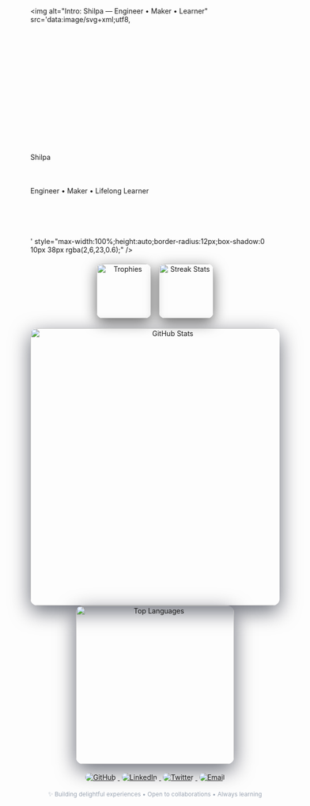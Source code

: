 <!--
  GitHub Profile README for Shilpa
  Modern, animated, dark-mode–friendly layout.
  Replace social/profile links if needed.
-->

<p align="center" style="margin-top:12px;margin-bottom:18px;">

  <!-- Animated SVG intro -->
  <img
    alt="Intro: Shilpa — Engineer • Maker • Learner"
    src='data:image/svg+xml;utf8,\
<svg xmlns="http://www.w3.org/2000/svg" width="1000" height="180" viewBox="0 0 1000 180"> \
  <defs> \
    <linearGradient id="g" x1="0" x2="1" y1="0" y2="0"> \
      <stop offset="0%" stop-color="%23a78bfa"/> \
      <stop offset="50%" stop-color="%2395e6cb"/> \
      <stop offset="100%" stop-color="%23fda4af"/> \
    </linearGradient> \
    <style><![CDATA[ \
      .name { font: 700 40px/1.05 'Segoe UI', Roboto, system-ui, -apple-system; fill: url(#g); } \
      .tag { font: 400 18px/1.2 'Segoe UI', Roboto, system-ui, -apple-system; fill: %23cbd5e1; } \
      .bg { fill:%23101317; rx:16; } \
    ]]></style> \
  </defs> \
  <rect width="100%" height="100%" class="bg" rx="16"/> \
  <text x="50%" y="68" text-anchor="middle" class="name" opacity="0"> \
    Shilpa \
    <animate attributeName="opacity" from="0" to="1" dur="0.9s" begin="0.15s" fill="freeze" /> \
  </text> \
  <text x="50%" y="110" text-anchor="middle" class="tag" opacity="0"> \
    Engineer • Maker • Lifelong Learner \
    <animate attributeName="opacity" from="0" to="1" dur="0.9s" begin="1.05s" fill="freeze" /> \
  </text> \
  <rect x="-300" y="0" width="300" height="180" fill="%23ffffff" opacity="0.06"> \
    <animate attributeName="x" from="-300" to="1400" dur="3.2s" begin="0.6s" repeatCount="indefinite"/> \
  </rect> \
</svg>' 
    style="max-width:100%;height:auto;border-radius:12px;box-shadow:0 10px 38px rgba(2,6,23,0.6);"
  />

</p>

<!-- Trophies & Streaks -->
<p align="center">
  <img alt="Trophies" src="https://github-profile-trophy.vercel.app/?username=shilpa&theme=onedark&no-frame=true&margin-w=8&margin-h=8" height="110" style="border-radius:12px;margin:6px;box-shadow:0 8px 28px rgba(0,0,0,0.6)">
  <img alt="Streak Stats" src="https://github-readme-streak-stats.herokuapp.com/?user=shilpa&theme=dark&hide_border=true" height="110" style="border-radius:12px;margin:6px;box-shadow:0 8px 28px rgba(0,0,0,0.6)">
</p>

<!-- Stats & Top Languages -->
<p align="center">
  <img alt="GitHub Stats" src="https://github-readme-stats.vercel.app/api?username=shilpa&show_icons=true&include_all_commits=true&count_private=true&theme=dark&hide_border=true" width="560" style="border-radius:14px;box-shadow:0 12px 40px rgba(2,6,23,0.6)">
  <img alt="Top Languages" src="https://github-readme-stats.vercel.app/api/top-langs/?username=shilpa&layout=compact&theme=dark&hide_border=true" width="320" style="border-radius:14px;box-shadow:0 12px 40px rgba(2,6,23,0.6)">
</p>

<!-- Connect with me -->
<p align="center">
  <a href="https://github.com/shilpa" target="_blank" rel="noopener">
    <img alt="GitHub" src="https://img.shields.io/badge/-GitHub-171515?style=for-the-badge&logo=github&logoColor=white" style="border-radius:10px;margin:4px;">
  </a>
  <a href="https://linkedin.com/in/shilpa" target="_blank" rel="noopener">
    <img alt="LinkedIn" src="https://img.shields.io/badge/-LinkedIn-0A66C2?style=for-the-badge&logo=linkedin&logoColor=white" style="border-radius:10px;margin:4px;">
  </a>
  <a href="https://twitter.com/shilpa" target="_blank" rel="noopener">
    <img alt="Twitter" src="https://img.shields.io/badge/-Twitter-1DA1F2?style=for-the-badge&logo=twitter&logoColor=white" style="border-radius:10px;margin:4px;">
  </a>
  <a href="mailto:you@example.com">
    <img alt="Email" src="https://img.shields.io/badge/-Email-D14836?style=for-the-badge&logo=gmail&logoColor=white" style="border-radius:10px;margin:4px;">
  </a>
</p>

<p align="center" style="color:#9aa4b2;font-size:12px;margin-top:10px;">
  ✨ Building delightful experiences • Open to collaborations • Always learning
</p>

